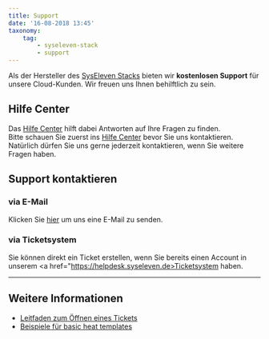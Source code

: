 ```yaml
---
title: Support
date: '16-08-2018 13:45'
taxonomy:
    tag:
        - syseleven-stack
        - support
---
```


Als der Hersteller des [SysEleven Stacks](https://dashboard.cloud.syseleven.net/) bieten wir **kostenlosen Support** für unsere Cloud-Kunden. Wir freuen uns Ihnen behilftlich zu sein.

## Hilfe Center

Das [Hilfe Center](https://docs.syseleven.de/helpcenter/de/taxonomy?name=category&val=SysEleven-Stack) hilft dabei Antworten auf Ihre Fragen zu finden.  
Bitte schauen Sie zuerst ins [Hilfe Center](https://docs.syseleven.de/helpcenter/de/taxonomy?name=category&val=SysEleven-Stack) bevor Sie uns kontaktieren. Natürlich dürfen Sie uns gerne jederzeit kontaktieren, wenn Sie weitere Fragen haben.

## Support kontaktieren

### via E-Mail

Klicken Sie <a href="mailto:cloudsupport@syseleven.de?subject=# Problem description&body=Problem%20Status%3A%0Aongoing%20/%20occasionally%20/%20regularly%0A%0ATime%20and%20Date%20of%20first%20occurrence%3A%0ADD.MM.YYYY%20-%20HH%3AMM%3ASS%0A%0ATime%20and%20Date%20of%20last%20occurrence%3A%0ADD.MM.YYYY%20-%20HH%3AMM%3ASS%0A%0AID%28s%29%20of%20affected%20instance%28s%29%3A%0A-%20%23ID%0A-%20%23ID%0A%0AID%28s%29%20Stack%28s%29%20affected%20%28if%20used%29%3A%0A-%20%23ID%0A-%20%23ID%0A%0AProblem%20description%3A%0A-%20What%20happened%3F%0A-%20What%20did%20you%20expect%20to%20happen%3F%0A%0A-%20How%20often%20does%20the%20problem%20occur%3F%0A-%20Does%20the%20problem%20occur%20under%20specific%20circumstances%3F%0A-%20Suggestions%20on%20how%20to%20reproduce%20the%20problem%3F">hier</a> um uns eine E-Mail zu senden.

### via Ticketsystem

Sie können direkt ein Ticket erstellen, wenn Sie bereits einen Account in unserem <a href="https://helpdesk.syseleven.de>Ticketsystem</a> haben.

---

## Weitere Informationen

* [Leitfaden zum Öffnen eines Tickets](./01.issue-reporting-guideline/default.de.md)
* [Beispiele für basic heat templates](https://github.com/syseleven/heat-examples)
